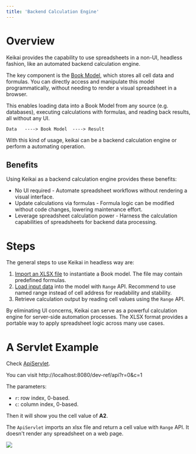 ```yaml
---
title: 'Backend Calculation Engine'
---
```


# Overview
Keikai provides the capability to use spreadsheets in a non-UI, headless fashion, like an automated backend calculation engine.

The key component is the [Book Model](/dev-ref/book_model/Manipulating_Book_Model), which stores all cell data and formulas. You can directly access and manipulate this model programmatically, without needing to render a visual spreadsheet in a browser.

This enables loading data into a Book Model from any source (e.g. databases), executing calculations with formulas, and reading back results, all without any UI.

    Data   ----> Book Model  ----> Result

With this kind of usage, keikai can be a backend calculation engine or perform a automating operation.

## Benefits
Using Keikai as a backend calculation engine provides these benefits:

* No UI required - Automate spreadsheet workflows without rendering a visual interface.
* Update calculations via formulas - Formula logic can be modified without code changes, lowering maintenance effort.
* Leverage spreadsheet calculation power - Harness the calculation capabilities of spreadsheets for backend data processing.

# Steps
The general steps to use Keikai in headless way are:
1. [Import an XLSX file](/dev-ref/import) to instantiate a Book model. 
The file may contain predefined formulas.
2. [Load input data](/dev-ref/book_model/Manipulating_Book_Model) into the model with `Range` API.
Recommend to use named range instead of cell address for readability and stability.
3. Retrieve calculation output by reading cell values using the `Range` API.


By eliminating UI concerns, Keikai can serve as a powerful calculation engine for server-side automation processes. The XLSX format provides a portable way to apply spreadsheet logic across many use cases.


# A Servlet Example
Check [ApiServlet](https://github.com/keikai/dev-ref/blob/master/src/main/java/io/keikai/devref/external/ApiServlet.java).

You can visit http://localhost:8080/dev-ref/api?r=0&c=1

The parameters:
* `r`: row index, 0-based.
* `c`: column index, 0-based.

Then it will show you the cell value of **A2**.

The `ApiServlet` imports an xlsx file and return a cell value with `Range` API. It doesn't render any spreadsheet on a web page.

![]({{site.devref_image_folder}}/ApiServletArchitecture.png)